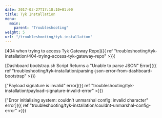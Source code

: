 ```yaml
---
date: 2017-03-27T17:18:10+01:00
title: Tyk Installation
menu:
  main:
    parent: "Troubleshooting"
weight: 5
url: "/troubleshooting/tyk-installation"
---
```


[404 when trying to access Tyk Gateway Repo]({{ ref "troubleshooting/tyk-installation/404-trying-access-tyk-gateway-repo" >}})

[Dashboard bootstrap.sh Script Returns a "Unable to parse JSON" Error]({{ ref "troubleshooting/tyk-installation/parsing-json-error-from-dashboard-bootstrap" >}})

["Payload signature is invalid" error]({{ ref "troubleshooting/tyk-installation/payload-signature-invalid-error" >}})

["Error initialising system: couldn't unmarshal config: invalid character" error]({{ ref "troubleshooting/tyk-installation/couldnt-unmarshal-config-error" >}})




